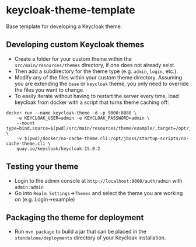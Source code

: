 # keycloak-theme-template

Base template for developing a Keycloak theme.

## Developing custom Keycloak themes

  * Create a folder for your custom theme within the ``src/main/resources/themes`` directory, if one does not already exist. 
  * Then add a subdirectory for the theme type (e.g. ``admin``, ``login``, etc.).
  * Modify any of the files within your custom theme directory. Assuming you are extending the ``base`` or ``keycloak`` theme, you only need to override the files you want to change.
  * To easily iterate without having to restart the server every time, load keycloak from docker with a script that turns theme caching off:
  ```
  docker run --name keycloak-theme -d -p 9000:8080 \
      -e KEYCLOAK_USER=admin -e KEYCLOAK_PASSWORD=admin \
	  --mount type=bind,source=$(pwd)/src/main/resources/theme/example/,target=/opt/jboss/keycloak/themes/example \
	  -v $(pwd)/docker/no-cache-theme.cli:/opt/jboss/startup-scripts/no-cache-theme.cli \
	  quay.io/keycloak/keycloak:15.0.2
  ```

## Testing your theme

  * Login to the admin console at `http://localhost:9000/auth/admin` with `admin:admin`
  * Go into `Realm Settings`->`Themes` and select the theme you are working on (e.g. Login->example)
  
## Packaging the theme for deployment

  * Run `mvn package` to build a jar that can be placed in the `standalone/deployments` directory of your Keycloak installation.

